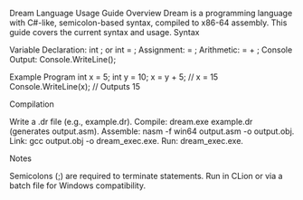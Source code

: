 ﻿Dream Language Usage Guide
Overview
Dream is a programming language with C#-like, semicolon-based syntax, compiled to x86-64 assembly. This guide covers the current syntax and usage.
Syntax

Variable Declaration: int <identifier>; or int <identifier> = <value>;
Assignment: <identifier> = <expression>;
Arithmetic: <identifier> = <expression> + <expression>;
Console Output: Console.WriteLine(<expression>);

Example Program
int x = 5;
int y = 10;
x = y + 5;          // x = 15
Console.WriteLine(x); // Outputs 15

Compilation

Write a .dr file (e.g., example.dr).
Compile: dream.exe example.dr (generates output.asm).
Assemble: nasm -f win64 output.asm -o output.obj.
Link: gcc output.obj -o dream_exec.exe.
Run: dream_exec.exe.

Notes

Semicolons (;) are required to terminate statements.
Run in CLion or via a batch file for Windows compatibility.